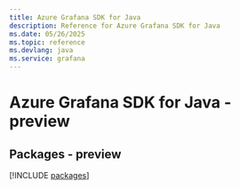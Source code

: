 ```yaml
---
title: Azure Grafana SDK for Java
description: Reference for Azure Grafana SDK for Java
ms.date: 05/26/2025
ms.topic: reference
ms.devlang: java
ms.service: grafana
---
```

# Azure Grafana SDK for Java - preview
## Packages - preview
[!INCLUDE [packages](grafana-index.md)]